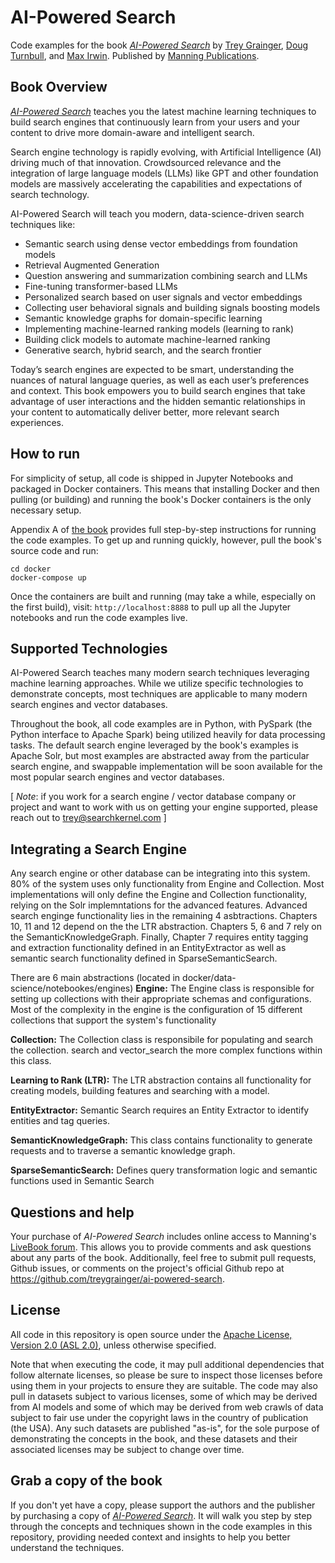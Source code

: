 # AI-Powered Search

Code examples for the book [_AI-Powered Search_](https://aipowerersearch.com) by [Trey Grainger](https://www.linkedin.com/in/treygrainger/), [Doug Turnbull](https://www.linkedin.com/in/softwaredoug/), and [Max Irwin](https://www.linkedin.com/in/maxirwin/). Published by [Manning Publications](https://www.manning.com).

## Book Overview
[_AI-Powered Search_](https://aipowerersearch.com) teaches you the latest machine learning techniques to build search engines that continuously learn from your users and your content to drive more domain-aware and intelligent search.

Search engine technology is rapidly evolving, with Artificial Intelligence (AI) driving much of that innovation. Crowdsourced relevance and the integration of large language models (LLMs) like GPT and other foundation models are massively accelerating the capabilities and expectations of search technology.

AI-Powered Search will teach you modern, data-science-driven search techniques like: 
- Semantic search using dense vector embeddings from foundation models
- Retrieval Augmented Generation
- Question answering and summarization combining search and LLMs
- Fine-tuning transformer-based LLMs
- Personalized search based on  user signals and vector embeddings
- Collecting user behavioral signals and building signals boosting models
- Semantic knowledge graphs for domain-specific learning
- Implementing machine-learned ranking models (learning to rank)
- Building click models to automate machine-learned ranking
- Generative search, hybrid search, and the search frontier

Today’s search engines are expected to be smart, understanding the nuances of natural language queries, as well as each user’s preferences and context. This book empowers you to build search engines that take advantage of user interactions and the hidden semantic relationships in your content to automatically deliver better, more relevant search experiences.

## How to run
For simplicity of setup, all code is shipped in Jupyter Notebooks and packaged in Docker containers. This means that installing Docker and then pulling (or building) and running the book's Docker containers is the only necessary setup.

Appendix A of [the book](https://aipoweredsearch.com) provides full step-by-step instructions for running the code examples. To get up and running quickly, however, pull the book's source code and run:
```
cd docker
docker-compose up
```

Once the containers are built and running (may take a while, especially on the first build), visit:
`http://localhost:8888` to pull up all the Jupyter notebooks and run the code examples live.

## Supported Technologies
AI-Powered Search teaches many modern search techniques leveraging machine learning approaches. While we utilize specific technologies to demonstrate concepts, most techniques are applicable to many modern search engines and vector databases.

Throughout the book, all code examples are in Python, with PySpark (the Python interface to Apache Spark) being utilized heavily for data processing tasks. The default search engine leveraged by the book's examples is Apache Solr, but most examples are abstracted away from the particular search engine, and swappable implementation will be soon available for the most popular search engines and vector databases.

[ *Note*: if you work for a search engine / vector database company or project and want to work with us on getting your engine supported, please reach out to trey@searchkernel.com ]

## Integrating a Search Engine
Any search engine or other database can be integrating into this system. 80% of the system uses only functionality from Engine and Collection. Most implementations will only define the Engine and Collection functionality, relying on the Solr implemntations for the advanced features. Advanced search enginge functionality lies in the remaining 4 asbtractions. Chapters 10, 11 and 12 depend on the the LTR abstraction. Chapters 5, 6 and 7 rely on the SemanticKnowledgeGraph. Finally, Chapter 7 requires entity tagging and extraction functionality defined in an EntityExtractor as well as semantic search functionality defined in SparseSemanticSearch.

There are 6 main abstractions (located in docker/data-science/notebookes/engines)
**Engine:** The Engine class is responsible for setting up collections with their appropriate schemas and configurations. Most of the complexity in the engine is the configuration of 15 different collections that support the system's functionality

**Collection:** The Collection class is responsibile for populating and search the collection. search and vector_search the more complex functions within this class.

**Learning to Rank (LTR):** The LTR abstraction contains all functionality for creating models, building features and searching with a model.

**EntityExtractor:** Semantic Search requires an Entity Extractor to identify entities and tag queries.

**SemanticKnowledgeGraph:** This class contains functionality to generate requests and to traverse a semantic knowledge graph.

**SparseSemanticSearch:** Defines query transformation logic and semantic functions used in Semantic Search

## Questions and help
Your purchase of _AI-Powered Search_ includes online access to Manning's [LiveBook forum](https://livebook.manning.com/forum?product=graingert). This allows you to provide comments and ask questions about any parts of the book. Additionally, feel free to submit pull requests, Github issues, or comments on the project's official Github repo at https://github.com/treygrainger/ai-powered-search.

## License
All code in this repository is open source under the [Apache License, Version 2.0 (ASL 2.0)](https://www.apache.org/licenses/LICENSE-2.0), unless otherwise specified.

Note that when executing the code, it may pull additional dependencies that follow alternate licenses, so please be sure to inspect those licenses before using them in your projects to ensure they are suitable. The code may also pull in datasets subject to various licenses, some of which may be derived from AI models and some of which may be derived from web crawls of data subject to fair use under the copyright laws in the country of publication (the USA). Any such datasets are published "as-is", for the sole purpose of demonstrating the concepts in the book, and these datasets and their associated licenses may be subject to change over time.

## Grab a copy of the book
If you don't yet have a copy, please support the authors and the publisher by purchasing a copy of [_AI-Powered Search_](http://aipowerersearch.com). It will walk you step by step through the concepts and techniques shown in the code examples in this repository, providing needed context and insights to help you better understand the techniques.